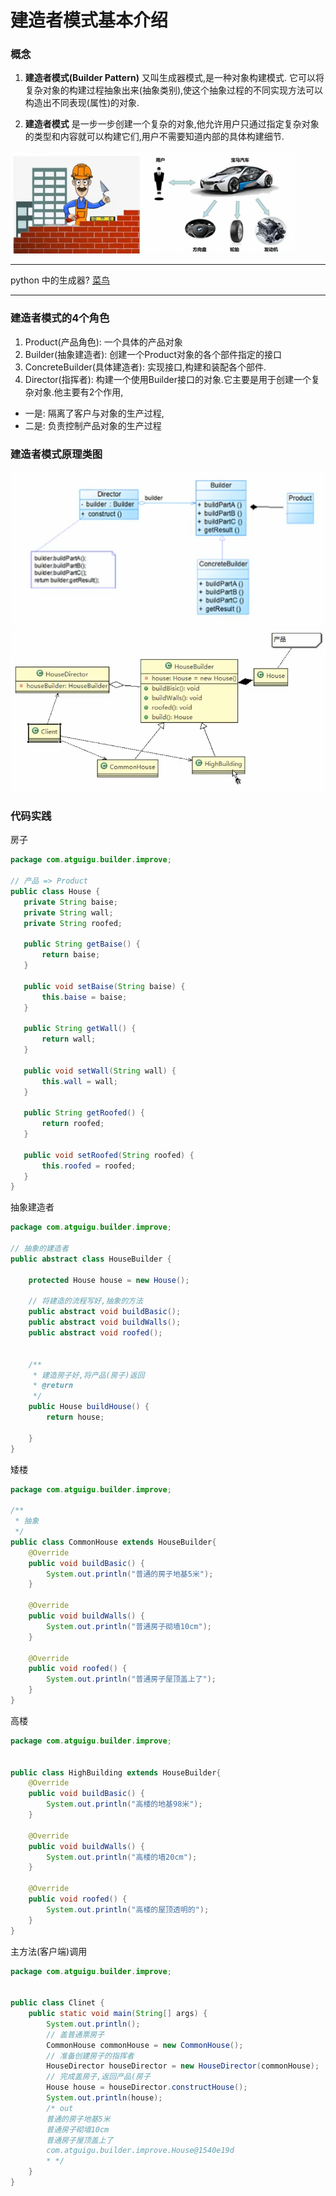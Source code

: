 
 
 
 # 建造者模式基本介绍
 
 ### 概念
 
 1. __建造者模式(Builder Pattern)__ 又叫生成器模式,是一种对象构建模式.
 它可以将复杂对象的构建过程抽象出来(抽象类别),使这个抽象过程的不同实现方法可以构造出不同表现(属性)的对象.
 
 2. __建造者模式__ 是一步一步创建一个复杂的对象,他允许用户只通过指定复杂对象的类型和内容就可以构建它们,用户不需要知道内部的具体构建细节.
 
 ![](./img/QQ截图20210204160131.png)
 
 ---
 python 中的生成器? [菜鸟](https://www.runoob.com/python3/python3-iterator-generator.html)
 
 ---
 
 
 ### 建造者模式的4个角色
 
 1. Product(产品角色): 一个具体的产品对象
 2. Builder(抽象建造者): 创建一个Product对象的各个部件指定的接口
 3. ConcreteBuilder(具体建造者): 实现接口,构建和装配各个部件.
 4. Director(指挥者): 构建一个使用Builder接口的对象.它主要是用于创建一个复杂对象.他主要有2个作用,
 - 一是: 隔离了客户与对象的生产过程,
 - 二是: 负责控制产品对象的生产过程
 
 
 ### 建造者模式原理类图
 
 ![](./img/QQ截图20210204163046.png)
 ![](./img/QQ截图20210204164548.png)
 
 ### 代码实践
 
 房子
 
 ```java
package com.atguigu.builder.improve;

// 产品 => Product
public class House {
    private String baise;
    private String wall;
    private String roofed;

    public String getBaise() {
        return baise;
    }

    public void setBaise(String baise) {
        this.baise = baise;
    }

    public String getWall() {
        return wall;
    }

    public void setWall(String wall) {
        this.wall = wall;
    }

    public String getRoofed() {
        return roofed;
    }

    public void setRoofed(String roofed) {
        this.roofed = roofed;
    }
}

```

抽象建造者

```java
package com.atguigu.builder.improve;

// 抽象的建造者
public abstract class HouseBuilder {

    protected House house = new House();

    // 将建造的流程写好,抽象的方法
    public abstract void buildBasic();
    public abstract void buildWalls();
    public abstract void roofed();


    /**
     * 建造房子好,将产品(房子)返回
     * @return
     */
    public House buildHouse() {
        return house;

    }
}

```

矮楼

```java
package com.atguigu.builder.improve;

/**
 * 抽象
 */
public class CommonHouse extends HouseBuilder{
    @Override
    public void buildBasic() {
        System.out.println("普通的房子地基5米");
    }

    @Override
    public void buildWalls() {
        System.out.println("普通房子砌墙10cm");
    }

    @Override
    public void roofed() {
        System.out.println("普通房子屋顶盖上了");
    }
}

```

高楼

```java
package com.atguigu.builder.improve;


public class HighBuilding extends HouseBuilder{
    @Override
    public void buildBasic() {
        System.out.println("高楼的地基98米");
    }

    @Override
    public void buildWalls() {
        System.out.println("高楼的墙20cm");
    }

    @Override
    public void roofed() {
        System.out.println("高楼的屋顶透明的");
    }
}

```

主方法(客户端)调用

```java
package com.atguigu.builder.improve;


public class Clinet {
    public static void main(String[] args) {
        System.out.println();
        // 盖普通票房子
        CommonHouse commonHouse = new CommonHouse();
        // 准备创建房子的指挥者
        HouseDirector houseDirector = new HouseDirector(commonHouse);
        // 完成盖房子,返回产品(房子
        House house = houseDirector.constructHouse();
        System.out.println(house);
        /* out
        普通的房子地基5米
        普通房子砌墙10cm
        普通房子屋顶盖上了
        com.atguigu.builder.improve.House@1540e19d
        * */
    }
}

```